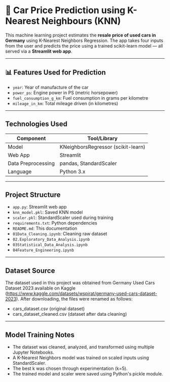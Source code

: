 # 🚗 Car Price Prediction using K-Nearest Neighbours (KNN)

This machine learning project estimates the **resale price of used cars in Germany** using K-Nearest Neighbors Regression. The app takes four inputs from the user and predicts the price using a trained scikit-learn model — all served via a **Streamlit web app**.

---

## 📊 Features Used for Prediction

- `year`: Year of manufacture of the car
- `power_ps`: Engine power in PS (metric horsepower)
- `fuel_consumption_g_km`: Fuel consumption in grams per kilometre
- `mileage_in_km`: Total mileage driven (in kilometres)

---

##  Technologies Used

| Component         | Tool/Library     |
|------------------|------------------|
| Model             | KNeighborsRegressor (scikit-learn) |
| Web App           | Streamlit        |
| Data Preprocessing| pandas, StandardScaler |
| Language          | Python 3.x       |

---

## Project Structure

- `app.py`: Streamlit web app
- `knn_model.pkl`: Saved KNN model
- `scaler.pkl`: StandardScaler used during training
- `requirements.txt`: Python dependencies
- `README.md`: This documentation
- `01Data_Cleaning.ipynb`: Cleaning raw dataset
- `02.Exploratory_Data_Analysis.ipynb`
- `03Statistical_Data_Analysis.ipynb`
- `04Feature_Engineering.ipynb`
---
  
## Dataset Source

The dataset used in this project was obtained from Germany Used Cars Dataset 2023 available on Kaggle (https://www.kaggle.com/datasets/wspirat/germany-used-cars-dataset-2023).
After downloading, the files were renamed as follows:

- cars_dataset.csv (original dataset)
- cars_dataset_cleaned.csv (dataset after data cleaning)
---

## Model Training Notes

- The dataset was cleaned, analyzed, and transformed using multiple Jupyter Notebooks.
- A K-Nearest Neighbors model was trained on scaled inputs using StandardScaler.
- The best k was chosen through experimentation (k=5).
- The trained model and scaler were saved using Python's pickle module.

